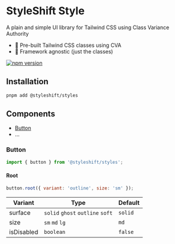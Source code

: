 # StyleShift Style

A plain and simple UI library for Tailwind CSS using Class Variance Authority

- 🎨 Pre-built Tailwind CSS classes using CVA
- 🎯 Framework agnostic (just the classes)

[![npm version](https://badge.fury.io/js/@styleshift%2Fstyles.svg)](https://www.npmjs.com/package/@styleshift/styles)

## Installation

```bash
pnpm add @styleshift/styles
```

## Components

- [Button](#button)
- ...

### Button

```js
import { button } from '@styleshift/styles';
```

#### Root

```js
button.root({ variant: 'outline', size: 'sm' });
```

| Variant    | Type                             | Default |
| ---------- | -------------------------------- | ------- |
| surface    | `solid` `ghost` `outline` `soft` | `solid` |
| size       | `sm` `md` `lg`                   | `md`    |
| isDisabled | `boolean`                        | `false` |
